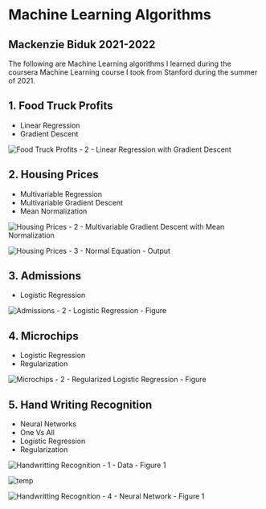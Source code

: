# Machine Learning Algorithms
## Mackenzie Biduk 2021-2022
The following are Machine Learning algorithms I learned during the coursera Machine Learning course I took from Stanford during the summer of 2021.

## 1. Food Truck Profits

- Linear Regression
- Gradient Descent

![Food Truck Profits - 2 - Linear Regression with Gradient Descent](https://user-images.githubusercontent.com/84108349/150445850-23243c13-48ea-4588-a699-05407a926556.png)

## 2. Housing Prices

- Multivariable Regression
- Multivariable Gradient Descent
- Mean Normalization

![Housing Prices - 2 - Multivariable Gradient Descent with Mean Normalization](https://user-images.githubusercontent.com/84108349/150451119-41337e29-87f3-4b00-a909-e715de6c0663.PNG)

![Housing Prices - 3 - Normal Equation - Output](https://user-images.githubusercontent.com/84108349/150451138-fb310e3d-1373-4c69-a347-9a01dc804779.PNG)

## 3. Admissions

- Logistic Regression

![Admissions - 2 - Logistic Regression - Figure](https://user-images.githubusercontent.com/84108349/150451194-f419b3ed-86dd-45d6-99c3-329b5e10718d.png)

## 4. Microchips

- Logistic Regression
- Regularization

![Microchips - 2 - Regularized Logistic Regression - Figure](https://user-images.githubusercontent.com/84108349/150451417-6c1f253b-1447-4578-a8fc-c04d9d513f4a.png)

## 5. Hand Writing Recognition

- Neural Networks
- One Vs All
- Logistic Regression
- Regularization

![Handwritting Recognition - 1 - Data - Figure 1](https://user-images.githubusercontent.com/84108349/151634536-3b34b1af-2c19-4145-bea6-985993d2b0a9.PNG)

![temp](https://user-images.githubusercontent.com/84108349/151634334-7e527e76-b578-4f58-80e8-47af1d93d17c.png)

![Handwritting Recognition - 4 - Neural Network - Figure 1](https://user-images.githubusercontent.com/84108349/151634405-902ee1c6-439f-4ad0-a523-b6d24c96a99a.PNG)
